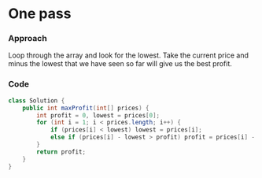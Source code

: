 # One pass

### Approach

Loop through the array and look for the lowest. Take the current price and minus the lowest that we have seen so far will give us the best profit.

### Code

```java
class Solution {
    public int maxProfit(int[] prices) {
        int profit = 0, lowest = prices[0];
        for (int i = 1; i < prices.length; i++) {
            if (prices[i] < lowest) lowest = prices[i];
            else if (prices[i] - lowest > profit) profit = prices[i] - lowest;
        }
        return profit;
    }
}
```
